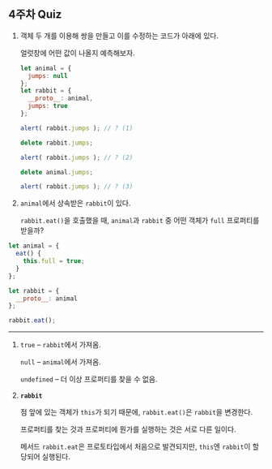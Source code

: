 ## 4주차 Quiz
1. 객체 두 개를 이용해 쌍을 만들고 이를 수정하는 코드가 아래에 있다.

   얼럿창에 어떤 값이 나올지 예측해보자.

   ```javascript
   let animal = {
     jumps: null
   };
   let rabbit = {
     __proto__: animal,
     jumps: true
   };
   
   alert( rabbit.jumps ); // ? (1)
   
   delete rabbit.jumps;
   
   alert( rabbit.jumps ); // ? (2)
   
   delete animal.jumps;
   
   alert( rabbit.jumps ); // ? (3)
   ```

2. `animal`에서 상속받은 `rabbit`이 있다.

   `rabbit.eat()`을 호출했을 때, `animal`과 `rabbit` 중 어떤 객체가 `full` 프로퍼티를 받을까? 

```javascript
let animal = {
  eat() {
    this.full = true;
  }
};

let rabbit = {
  __proto__: animal
};

rabbit.eat();
```



---

1. `true` – `rabbit`에서 가져옴.

   `null` – `animal`에서 가져옴.

   `undefined` – 더 이상 프로퍼티를 찾을 수 없음.

2. **`rabbit`**

   점 앞에 있는 객체가 `this`가 되기 때문에, `rabbit.eat()`은 `rabbit`을 변경한다.

   프로퍼티를 찾는 것과 프로퍼티에 뭔가를 실행하는 것은 서로 다른 일이다.

   메서드 `rabbit.eat`은 프로토타입에서 처음으로 발견되지만, `this`엔 `rabbit`이 할당되어 실행된다.

